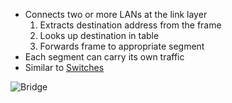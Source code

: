 - Connects two or more LANs at the link layer
	1. Extracts destination address from the frame
	2. Looks up destination in table
	3. Forwards frame to appropriate segment
- Each segment can carry its own traffic
- Similar to [Switches](OSI%20layers/Link%20Layer/Switches.md)

![Bridge](OSI%20layers/Link%20Layer/bridge.png)